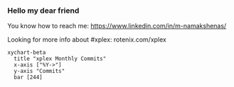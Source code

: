 ### Hello my dear friend
You know how to reach me: https://www.linkedin.com/in/m-namakshenas/

Looking for more info about #xplex: rotenix.com/xplex




<!-- XPLEX-PUSH-HISTORY-START -->

```mermaid
xychart-beta
  title "xplex Monthly Commits"
  x-axis ["%Y->"]
  y-axis "Commits"
  bar [244]
```

<!-- XPLEX-PUSH-HISTORY-END -->

